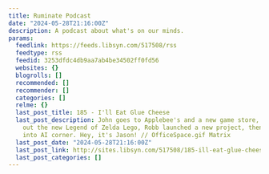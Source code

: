 ```yaml
---
title: Ruminate Podcast
date: "2024-05-28T21:16:00Z"
description: A podcast about what's on our minds.
params:
  feedlink: https://feeds.libsyn.com/517508/rss
  feedtype: rss
  feedid: 3253dfdc4db9aa7ab4be34502ff0fd56
  websites: {}
  blogrolls: []
  recommended: []
  recommender: []
  categories: []
  relme: {}
  last_post_title: 185 - I'll Eat Glue Cheese
  last_post_description: John goes to Applebee's and a new game store, they both check
    out the new Legend of Zelda Lego, Robb launched a new project, then they head
    into AI corner. Hey, it's Jason! // OfficeSpace.gif Matrix
  last_post_date: "2024-05-28T21:16:00Z"
  last_post_link: http://sites.libsyn.com/517508/185-ill-eat-glue-cheese
  last_post_categories: []
---
```

